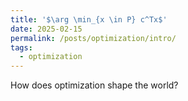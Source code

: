```yaml
---
title: '$\arg \min_{x \in P} c^Tx$'
date: 2025-02-15
permalink: /posts/optimization/intro/
tags:
  - optimization
---
```


How does optimization shape the world?

